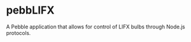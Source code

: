 pebbLIFX
========

A Pebble application that allows for control of LIFX bulbs through Node.js protocols.
